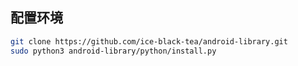 ## 配置环境

```bash
git clone https://github.com/ice-black-tea/android-library.git
sudo python3 android-library/python/install.py
```
